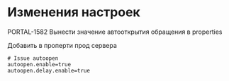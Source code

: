 # Изменения настроек
PORTAL-1582 Вынести значение автооткрытия обращения в properties

Добавить в проперти прод сервера 
``` properties
# Issue autoopen
autoopen.enable=true
autoopen.delay.enable=true
```

